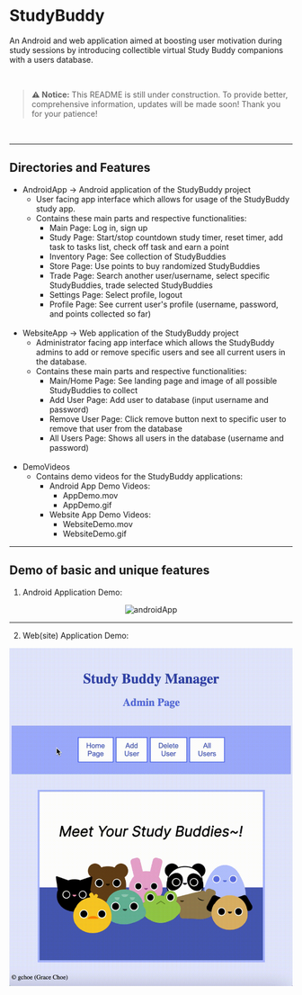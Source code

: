 # StudyBuddy
An Android and web application aimed at boosting user motivation during study sessions by‬ ‭introducing collectible virtual Study Buddy companions with a users database.

<br>

> **⚠️ Notice:** This README is still under construction. To provide better, comprehensive information, updates will be made soon! Thank you for your patience!
<!-- *Note: This README is still under construction. To provide better, comprehensive information, updates will be made soon! Thank you for your patience!* -->
<br>

*****
## Directories and Features

- AndroidApp -> Android application of the StudyBuddy project
  - User facing app interface which allows for usage of the StudyBuddy study app.
  - Contains these main parts and respective functionalities:
    - Main Page: Log in, sign up
    - Study Page: Start/stop countdown study timer, reset timer, add task to tasks list, check off task and earn a point
    - Inventory Page: See collection of StudyBuddies
    - Store Page: Use points to buy randomized StudyBuddies
    - Trade Page: Search another user/username, select specific StudyBuddies, trade selected StudyBuddies
    - Settings Page: Select profile, logout
    - Profile Page: See current user's profile (username, password, and points collected so far)
<br></br>
- WebsiteApp -> Web application of the StudyBuddy project
  - Administrator facing app interface which allows the StudyBuddy admins to add or remove specific users and see all current users in the database.
  - Contains these main parts and respective functionalities:
    - Main/Home Page: See landing page and image of all possible StudyBuddies to collect
    - Add User Page: Add user to database (input username and password)
    - Remove User Page: Click remove button next to specific user to remove that user from the database
    - All Users Page: Shows all users in the database (username and password)
<br></br>
- DemoVideos
  - Contains demo videos for the StudyBuddy applications:
    - Android App Demo Videos:
      - AppDemo.mov
      - AppDemo.gif
    - Website App Demo Videos:
      - WebsiteDemo.mov
      - WebsiteDemo.gif

*****
## Demo of basic and unique features
1. Android Application Demo: <br>
<div align="center">
  <img src="https://github.com/gechoe/StudyBuddy/blob/main/DemoVideos/AppDemo.gif" alt="androidApp" width="350"/>
</div>

*****

2. Web(site) Application Demo: <br>
<div align="center">
  <img src="https://github.com/gechoe/StudyBuddy/blob/main/DemoVideos/WebsiteDemo.gif" alt="webApp" width="650"/>
</div>
